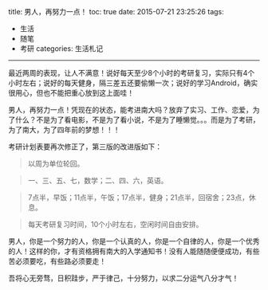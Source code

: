 title: 男人，再努力一点！
toc: true
date: 2015-07-21 23:25:26
tags: 
- 生活
- 随笔
- 考研
categories: 生活札记
---

最近两周的表现，让人不满意！说好每天至少8个小时的考研复习，实际只有4个小时左右；说好的每天健身，隔三差五还要偷懒一次；说好的学习Android，确实很用心，但也不能把重心放到这上面哇！


男人，再努力一点！凭现在的状态，能考进南大吗？放弃了实习、工作、恋爱，为了什么？不是为了看电影，不是为了看小说，不是为了睡懒觉。。。而是为了考研，为了南大，为了四年前的梦想！！！

<!--more-->

考研计划表要再次修正了，第三版的改进版如下：

> 以周为单位轮回。

> 一、三、五、七，数学；二、四、六，英语。

> 7点半，早饭；11点半，午饭；17点半，健身；21点半，回宿舍；23点，休息。

> 每天考研复习时间，10个小时左右，空闲时间自由安排。

男人，你是一个努力的人，你是一个认真的人，你是一个自律的人，你是一个优秀的人！这样的你，才有资格拥有南大的入学通知书！没有人能随随便便成功，有些苦必须要吃，有些路必须要走！

吾将心无旁骛，日积跬步，严于律己，十分努力，以求二分运气八分才气！
